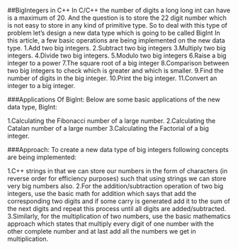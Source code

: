 ##BigIntegers in C++
In C/C++ the number of digits a long long int can have is a maximum of 20. And the question is to store the 22 digit number which is not easy to store in any kind of primitive type. So to deal with this type of problem let’s design a new data type which is going to be called BigInt In this article, a few basic operations are being implemented on the new data type.
1.Add two big integers.
2.Subtract two big integers
3.Multiply two big integers.
4.Divide two big integers.
5.Modulo two big integers
6.Raise a big integer to a power
7.The square root of a big integer
8.Comparison between two big integers to check which is greater and which is smaller.
9.Find the number of digits in the big integer.
10.Print the big integer.
11.Convert an integer to a big integer.

###Applications Of BigInt:
Below are some basic applications of the new data type, BigInt:

1.Calculating the Fibonacci number of a large number.
2.Calculating the Catalan number of a large number
3.Calculating the Factorial of a big integer.

###Approach:
To create a new data type of big integers following concepts are being implemented:

1.C++ strings in that we can store our numbers in the form of characters (in reverse order for efficiency purposes) such that using strings we can store very big numbers also.
2.For the addition/subtraction operation of two big integers, use the basic math for addition which says that add the corresponding two digits and if some carry is generated add it to the sum of the next digits and repeat this process until all digits are added/subtracted.
3.Similarly, for the multiplication of two numbers, use the basic mathematics approach which states that multiply every digit of one number with the other complete number and at last add all the numbers we get in multiplication.
